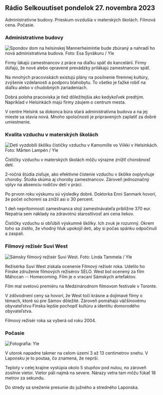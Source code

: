 Rádio Selkouutiset pondelok 27. novembra 2023
----------------------------------------

Administratívne budovy. Prieskum ovzdušia v materských školách. Filmová cena. Počasie.

### Administratívne budovy

![Spondov dom na helsinskej Mannerheimintie bude zbúraný a nahradí ho nová administratívna budova. Foto: Esa Syväkuru / Yle](https://images.cdn.yle.fi/image/upload/c_crop,h_3270,w_5814,x_0,y_404/ar_1.7777777777777777,c_fill,g_faces,/d1pr6q_auto:eco/f_auto/fl_lossy/v1700118894/39-12013716555c1029fb19)

Firmy lákajú zamestnancov z práce na diaľku späť do kancelárií. Firmy dúfajú, že nové alebo opravené prevádzky prilákajú zamestnancov späť.

Na mnohých pracoviskách existujú plány na posilnenie firemnej kultúry, zvýšenie vzdelanosti a podporu blahobytu. To všetko je ťažké robiť na diaľku alebo v chudobných zariadeniach.

Dobrá poloha pracoviska je tiež dôležitejšia ako kedykoľvek predtým. Napríklad v Helsinkách majú firmy záujem o centrum mesta.

V centre Helsínk sa dokonca búra stará administratívna budova a na jej mieste sa stavia nová. Mnoho spoločností je pripravených zaplatiť za dobré umiestnenie.

### Kvalita vzduchu v materských školách

![Deti vyzdobili škôlku čističky vzduchu v Kamomille vo Viikki v Helsinkách. Foto: Mårten Lampén / Yle](https://images.cdn.yle.fi/image/upload/c_crop,h_2250,w_4000,x_0,y_334/ar_1.7777777777777777,c_fill,g_faces,/wd_0q_auto:eco/f_auto/fl_lossy/v1695638511/39-117653165115d5600150)

Čističky vzduchu v materských školách môžu výrazne znížiť chorobnosť detí.

2-ročná štúdia zisťuje, ako efektívne čistenie vzduchu v škôlke ovplyvňuje choroby. Štúdia skúma aj choroby zamestnancov. Zároveň jednoznačný vplyv na absenciu rodičov detí v práci.

Po prvom roku výskumu sú výsledky dobré. Doktorka Enni Sanmark hovorí, že počet ochorení sa znížil asi o 30 percent.

1 deň neprítomnosti zamestnanca stojí zamestnávateľa približne 370 eur. Nepatria sem náklady na zdravotnú starostlivosť ani cena liekov.

Čističky vzduchu si obľúbili výskumné škôlky. Ich zvuk je rozumný. Okrem toho sa zistilo, že vhodný hluk upokojil deti, aby si počas spánku odpočinuli a zaspali.

### Filmový režisér Suvi West

![Sámsky filmový režisér Suvi West. Foto: Linda Tammela / Yle](https://images.cdn.yle.fi/image/upload/c_crop,h_2268,w_4032,x_0,y_120/ar_1.7777777777777777,c_fill,g_faces,h_01205,wd_1200.q_auto:eco/f_auto/fl_lossy/v1613476645/39-774637602bb23ea1c4a)

Režisérka Suvi West získala ocenenie Filmový režisér roka. Udelilo ho Fínske združenie filmových režisérov SELO. West bol ocenený za film Máhccan -- Homecoming. Film je o vracaní Sámskych artefaktov.

Film mal svetovú premiéru na Medzinárodnom filmovom festivale v Toronte.

V zdôvodnení ceny sa hovorí, že West točí krásne a dojímavé filmy o témach, ktoré sú pre Sámov dôležité. Zároveň pomáhajú väčšinovému obyvateľstvu Fínska lepšie pochopiť kultúru a identitu domorodého obyvateľstva.

Filmový režisér roka sa vyberá od roku 2004.

### Počasie

![ Fotografia: Yle](https://images.cdn.yle.fi/image/upload/c_crop,h_1080,w_1919,x_0,y_0/ar_1.7777777777777777,c_fill,g_faces,h_670/d_pr.120:eco/f_auto/fl_lossy/v1701100995/39-12073206564bd79da68c)

V utorok napadne takmer na celom území 3 až 13 centimetrov snehu. V Laponsku je to poutaa, čo znamená, že neprší.

Teploty v celej krajine vystúpia okolo 5 stupňov pod nulou, no zároveň zosilnie vietor. Vietor páli najmä na severe. Nárazy vetra tam môžu fúkať 18 metrov za sekundu.

Do stredy sa sneženie presunie do južného a stredného Laponska.